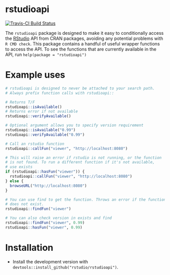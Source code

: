 # rstudioapi

[![Travis-CI Build Status](https://travis-ci.org/rstudio/rstudioapi.svg?branch=master)](https://travis-ci.org/rstudio/rstudioapi)

The `rstudioapi` package is designed to make it easy to conditionally access the
[RStudio](http://www.rstudio.com/) API from CRAN packages, avoiding any
potential problems with `R CMD check`. This package contains a handful of useful
wrapper functions to access the API. To see the functions that are currently
available in the API, run `help(package = "rstudioapi")`

# Example uses

```R
# rstudioapi is designed to never be attached to your search path.
# Always prefix function calls with rstudioapi::

# Returns T/F
rstudioapi::isAvailable()
# Returns error if not available
rstudioapi::verifyAvailable()

# Optional argument allows you to specify version requirement
rstudioapi::isAvailable("0.99")
rstudioapi::verifyAvailable("0.99")

# Call an rstudio function
rstudioapi::callFun("viewer", "http://localhost:8080")

# This will raise an error if rstudio is not running, or the function
# is not found. To run a different function if it's not available,
# use exists
if (rstudioapi::hasFun("viewer")) {
  rstudioapi::callFun("viewer", "http://localhost:8080")
} else {
  browseURL("http://localhost:8080")
}

# You can use find to get the function. Throws an error if the function
# does not exist.
rstudioapi::findFun("viewer")

# You can also check version in exists and find
rstudioapi::findFun("viewer", 0.99)
rstudioapi::hasFun("viewer", 0.99)
```

# Installation

* Install the development version with
`devtools::install_github("rstudio/rstudioapi")`.
